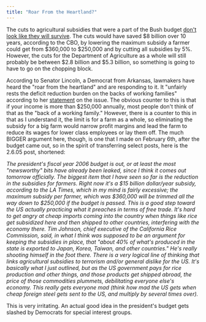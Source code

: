 ```yaml
---
title: "Roar From the Heartland?"
---
```

The cuts to agricultural subsidies that were a part of the Bush budget [don't
look like they will
survive](http://www.truthout.org/issues_05/041305LC.shtml). The cuts would
have saved $8 billion over 10 years, according to the CBO, by lowering the
maximum subsidy a farmer could get from $360,000 to $250,000 and by cutting
all subsidies by 5%. However, the cuts for the Department of Agriculture as a
whole will still probably be between $2.8 billion and $5.3 billion, so
something is going to have to go on the chopping block.

  
According to Senator Lincoln, a Democrat from Arkansas, lawmakers have heard
the "roar from the heartland" and are responding to it. It "unfairly rests the
deficit reduction burden on the backs of working families" according to her
[statement](http://lincoln.senate.gov/press_show.cfm?id=236294) on the issue.
The obvious counter to this is that if your income is more than $250,000
annually, most people don't think of that as the "back of a working family."
However, there is a counter to this in that as I understand it, the limit is
for a farm as a whole, so eliminating the subsidy for a big farm would narrow
profit margins and lead the farm to reduce its wages for lower class employees
or lay them off. The much BIGGER argument here, though, is one that I made on
February 6th, after the budget came out, so in the spirit of transferring
select posts, here is the 2.6.05 post, shortened:

  
_The president's fiscal year 2006 budget is out, or at least the most
"newsworthy" bits have already been leaked, since I think it comes out
tomorrow officially. The biggest item that I have seen so far is the reduction
in the subsidies for farmers. Right now it's a $15 billion dollar/year
subsidy, according to the LA Times, which in my mind is fairly excessive; the
maximum subsidy per farmer, which was $360,000 will be trimmed all the way
down to $250,000 if the budget is passed. This is a good step toward the US
actually practicing what it preaches in terms of free trade. It's hard to get
angry at cheap imports coming into the country when things like rice get
subsidized here and then shipped to other countries, interfering with the
economy there. Tim Johnson, chief executive of the California Rice Commission,
said, in what I think was supposed to be an argument for keeping the subsidies
in place, that "about 40% of what's produced in the state is exported to
Japan, Korea, Taiwan, and other countries." He's really shooting himself in
the foot there. There is a very logical line of thinking that links
agricultural subsidies to terrorism and/or general dislike for the US. It's
basically what I just outlined, but as the US government pays for rice
production and other things, and those products get shipped abroad, the price
of those commodities plummets, debilitating everyone else's economy. This
really gets everyone mad (think how mad the US gets when cheap foreign steel
gets sent to the US, and multiply by several times over)._

  
This is very irritating. An actual good idea in the president's budget gets
slashed by Democrats for special interest groups.

